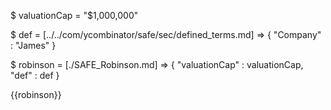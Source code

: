 $ valuationCap = "$1,000,000"

$ def = [../../com/ycombinator/safe/sec/defined_terms.md] => {
    "Company" : "James"
}

$ robinson = [./SAFE_Robinson.md] => {
     "valuationCap" : valuationCap,
     "def" : def
 }

{{robinson}}
